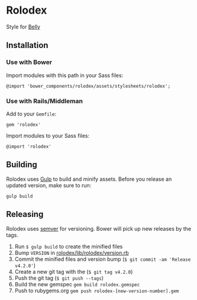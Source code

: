 # Rolodex

Style for [Belly](http://bellycard.com)

## Installation

### Use with Bower

Import modules with this path in your Sass files:

```
@import 'bower_components/rolodex/assets/stylesheets/rolodex';
```

### Use with Rails/Middleman

Add to your `Gemfile`:

```
gem 'rolodex'
```

Import modules to your Sass files:

```
@import 'rolodex'
```

## Building

Rolodex uses [Gulp](http://gulpjs.com) to build and minify assets. Before you release an updated version, make sure to run:

```
gulp build
```

## Releasing

Rolodex uses [semver](http://semver.org/) for versioning. Bower will pick up new releases by the tags.

1. Run `$ gulp build` to create the minified files
2. Bump `VERSION` in [rolodex/lib/rolodex/version.rb](https://github.com/bellycard/rolodex/blob/master/lib/rolodex/version.rb)
3. Commit the minified files and version bump (`$ git commit -am 'Release v4.2.0'`)
2. Create a new git tag with the (`$ git tag v4.2.0`)
3. Push the git tag (`$ git push --tags`)
2. Build the new gemspec `gem build rolodex.gemspec`
3. Push to rubygems.org `gem push rolodex-[new-version-number].gem`
